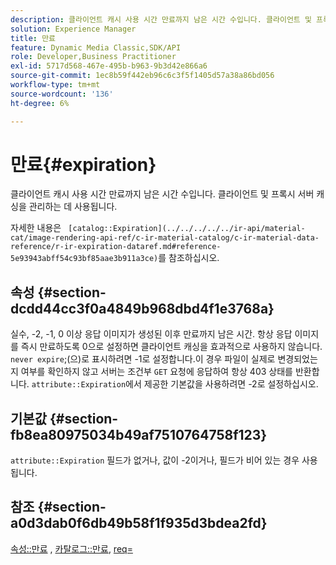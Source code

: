 ```yaml
---
description: 클라이언트 캐시 사용 시간 만료까지 남은 시간 수입니다. 클라이언트 및 프록시 서버 캐싱을 관리하는 데 사용됩니다.
solution: Experience Manager
title: 만료
feature: Dynamic Media Classic,SDK/API
role: Developer,Business Practitioner
exl-id: 5717d568-467e-495b-b963-9b3d42e866a6
source-git-commit: 1ec8b59f442eb96c6c3f5f1405d57a38a86bd056
workflow-type: tm+mt
source-wordcount: '136'
ht-degree: 6%

---
```


# 만료{#expiration}

클라이언트 캐시 사용 시간 만료까지 남은 시간 수입니다. 클라이언트 및 프록시 서버 캐싱을 관리하는 데 사용됩니다.

자세한 내용은 ` [catalog::Expiration](../../../../../ir-api/material-cat/image-rendering-api-ref/c-ir-material-catalog/c-ir-material-data-reference/r-ir-expiration-dataref.md#reference-5e93943abff54c93bf85aae3b911a3ce)`를 참조하십시오.

## 속성 {#section-dcdd44cc3f0a4849b968dbd4f1e3768a}

실수, -2, -1, 0 이상 응답 이미지가 생성된 이후 만료까지 남은 시간. 항상 응답 이미지를 즉시 만료하도록 0으로 설정하면 클라이언트 캐싱을 효과적으로 사용하지 않습니다. `never expire`;(으)로 표시하려면 -1로 설정합니다.이 경우 파일이 실제로 변경되었는지 여부를 확인하지 않고 서버는 조건부 `GET` 요청에 응답하여 항상 403 상태를 반환합니다. `attribute::Expiration`에서 제공한 기본값을 사용하려면 -2로 설정하십시오.

## 기본값 {#section-fb8ea80975034b49af7510764758f123}

`attribute::Expiration` 필드가 없거나, 값이 -2이거나, 필드가 비어 있는 경우 사용됩니다.

## 참조 {#section-a0d3dab0f6db49b58f1f935d3bdea2fd}

[속성::만료](../../../../../ir-api/material-cat/image-rendering-api-ref/c-ir-material-catalog/c-ir-attributes-reference/r-ir-expiration.md#reference-0f68ad8199c64bd4bc8d27dd78b7d996) ,  [카탈로그::만료](../../../../../ir-api/material-cat/image-rendering-api-ref/c-ir-material-catalog/c-ir-material-data-reference/r-ir-expiration-dataref.md#reference-5e93943abff54c93bf85aae3b911a3ce),  [req=](../../../../../ir-api/http-protocol/image-rendering-api-ref/c-ir-http-protocol-ref/c-ir-http-protocol-command-reference/r-ir-req.md#reference-792b1a663fb64261bd2de2a209b847fb)
